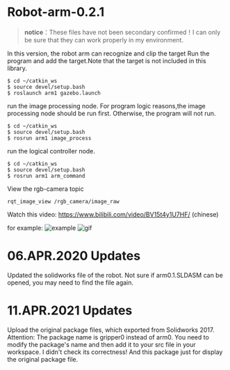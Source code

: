 # Robot-arm-0.2.1
> **notice**：These files have not been secondary confirmed！I can only be sure that they can work properly in my environment.

In this version, the robot arm can recognize and clip the target
Run the program and add the target.Note that the target is not included in this library.
```
$ cd ~/catkin_ws
$ source devel/setup.bash
$ roslaunch arm1 gazebo.launch
```
run the image processing node.
For program logic reasons,the image processing node should be run first.
Otherwise, the program will not run.
```
$ cd ~/catkin_ws
$ source devel/setup.bash
$ rosrun arm1 image_process
```
run the logical controller node.
```
$ cd ~/catkin_ws
$ source devel/setup.bash
$ rosrun arm1 arm_command
```
View the rgb-camera topic
```
rqt_image_view /rgb_camera/image_raw
```
Watch this video: https://www.bilibili.com/video/BV15t4y1U7HF/ (chinese)

for example:
![example](https://img-blog.csdnimg.cn/20200401013234345.jpg?x-oss-process=image/watermark,type_ZmFuZ3poZW5naGVpdGk,shadow_10,text_aHR0cHM6Ly9ibG9nLmNzZG4ubmV0L3FxXzM3MjY2OTE3,size_16,color_FFFFFF,t_70)
![gif](https://img-blog.csdnimg.cn/20200416064126290.gif)
# 06.APR.2020 Updates
Updated the solidworks file of the robot. Not sure if arm0.1.SLDASM can be opened, you may need to find the file again.

# 11.APR.2021 Updates
Upload the original package files, which exported from Solidworks 2017. Attention: The package name is gripper0 instead of arm0. You need to modify the package's name and then add it to your src file in your workspace. I didn't check its correctness! And this package just for display the original package file.

